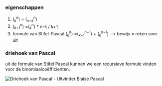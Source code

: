 ### eigenschappen
1) ($_k$$^n$) = ($_n$$_-$$_k$$^n$)
2) ($_k$$_+$$_1$$^n$) =($_k$$^n$) \* n-k / k+1
3) formule van Stifel-Pascal
($_k$$^n$) =($_k$$_-$$_1$$^n$$^-$$^1$) + ($_k$$^n$$^-$$^1$)  --> bewijs = reken som uit


### driehoek van Pascal
uit de formule van Stifel Pascal kunnen we een recursieve formule vinden voor de binomiaalcoëfficienten.

![Driehoek van Pascal - Uitvinder Blaise Pascal](https://external-content.duckduckgo.com/iu/?u=http%3A%2F%2Fuitvinderblaisepascal.weebly.com%2Fuploads%2F2%2F1%2F1%2F7%2F21176956%2F__1372859615.jpg&f=1&nofb=1)